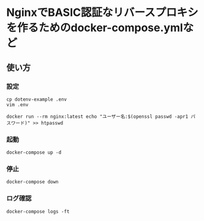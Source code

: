 # NginxでBASIC認証なリバースプロキシを作るためのdocker-compose.ymlなど

## 使い方

### 設定

    cp dotenv-example .env
    vim .env

    docker run --rm nginx:latest echo "ユーザー名:$(openssl passwd -apr1 パスワード)" >> htpasswd

### 起動

    docker-compose up -d

### 停止

    docker-compose down

### ログ確認

    docker-compose logs -ft
